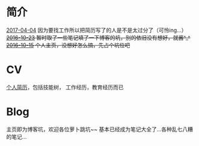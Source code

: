 # 简介
[2017-04-04]() 因为要找工作所以把简历写了的人是不是太过分了（可怜ing...）
~~[2016-10-23]() 暂时取了一些笔记填了一下博客的坑，别的依旧没有想好，就酱^_^~~
~~[2016-10-15]() 个人主页，没想好怎么搞，先占个坑位吧~~

# CV

[个人简历](https://baiyangcao.github.io/cv.html)，包括技能树，
工作经历，教育经历而已

# Blog

主页即为博客坑，欢迎各位萝卜跳坑~~
基本已经成为笔记大全了...各种乱七八糟的笔记...
